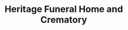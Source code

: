 ---
title: "Heritage Funeral Home and Crematory"
url: /lampasas/heritage-funeral-home-and-crematory/
shop: funeral directors
---